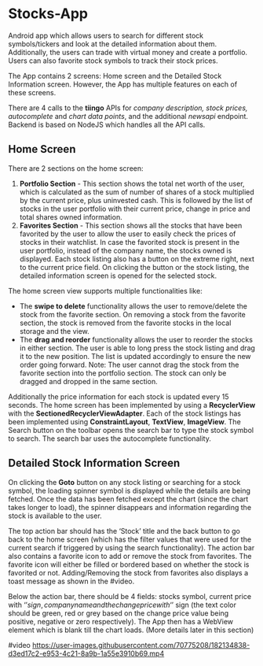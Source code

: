# Stocks-App
Android app which allows users to search for different stock symbols/tickers and look at the detailed information about them. Additionally, the users can trade with virtual money and create a portfolio. Users can also favorite stock symbols to track their stock prices. 

The App contains 2 screens: Home screen and the Detailed Stock Information screen. However, the App has multiple features on each of these screens.

There are 4 calls to the **tiingo** APIs for *company description, stock prices, autocomplete* and *chart data points*, and the additional *newsapi* endpoint.
Backend is based on NodeJS which handles all the API calls.

## Home Screen
There are 2 sections on the home screen:
1. **Portfolio Section** - This section shows the total net worth of the user, which is calculated as the sum of number of shares of a stock multiplied by the current price, plus uninvested cash. This is followed by the list of stocks in the user portfolio with their current price, change in price and total shares owned information.
2. **Favorites Section** - This section shows all the stocks that have been favorited by the user to allow the user to easily check the prices of stocks in their watchlist. In case the favorited stock is present in the user portfolio, instead of the company name, the stocks owned is displayed.
Each stock listing also has a button on the extreme right, next to the current price field. On clicking the button or the stock listing, the detailed information screen is opened for the selected stock.

The home screen view supports multiple functionalities like:
- The **swipe to delete** functionality allows the user to remove/delete the stock from the favorite section. On removing a stock from the favorite section, the stock is removed from the favorite stocks in the local storage and the view.
- The **drag and reorder** functionality allows the user to reorder the stocks in either section. The user is able to long press the stock listing and drag it to the new position. The list is updated accordingly to ensure the new order going forward. Note: The user cannot drag the stock from the favorite section into the portfolio section. The stock can only be dragged and dropped in the same section.

Additionally the price information for each stock is updated every 15 seconds. The home screen has been implemented by using a **RecyclerView** with the **SectionedRecyclerViewAdapter**. Each of the stock listings has been implemented using **ConstraintLayout**, **TextView**, **ImageView**. The Search button on the toolbar opens the search bar to type the stock symbol to search. The search bar uses the autocomplete functionality.

## Detailed Stock Information Screen
On clicking the **Goto** button on any stock listing or searching for a stock symbol, the loading spinner symbol is displayed while the details are being fetched. Once the data has been fetched except the chart (since the chart takes longer to load), the spinner disappears and information regarding the stock is available to the user.

The top action bar should has the ‘Stock’ title and the back button to go back to the home screen (which has the filter values that were used for the current search if triggered by using the search functionality). The action bar also contains a favorite icon to add or remove the stock from favorites. The favorite icon will either be filled or bordered based on whether the stock is favorited or not. Adding/Removing the stock from favorites also displays a toast message as shown in the #video.

Below the action bar, there should be 4 fields: stocks symbol, current price with ‘$’ sign, company name and the change price with ‘$’ sign (the text color should be green, red or grey based on the change price value being positive, negative or zero respectively). The App then has a WebView element which is blank till the chart loads. (More details later in this section)

#video https://user-images.githubusercontent.com/70775208/182134838-d3ed17c2-e953-4c21-8a9b-1a55e3910b69.mp4
